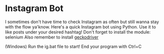 # Instagram Bot

I sometimes don't have time to check Instagram as often but still wanna stay with the flow ya'know. Here's a quick Instagram bot using Python. Use it to like posts under your desired hashtag!
Don't forget to install the module: selenium
Also remember to install [geckodriver](https://github.com/mozilla/geckodriver/releases)

(Windows) Run the ig.bat file to start!
End your program with Ctrl+C

